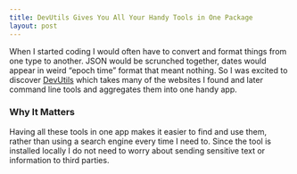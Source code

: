 ```yaml
---
title: DevUtils Gives You All Your Handy Tools in One Package
layout: post
---
```

When I started coding I would often have to convert and format things from one type to another. JSON would be scrunched together, dates would appear in weird “epoch time” format that meant nothing. So I was excited to discover [DevUtils](https://devutils.com) which takes many of the websites I found and later command line tools and aggregates them into one handy app.

### Why It Matters
Having all these tools in one app makes it easier to find and use them, rather than using a search engine every time I need to. Since the tool is installed locally I do not need to worry about sending sensitive text or information to third parties.